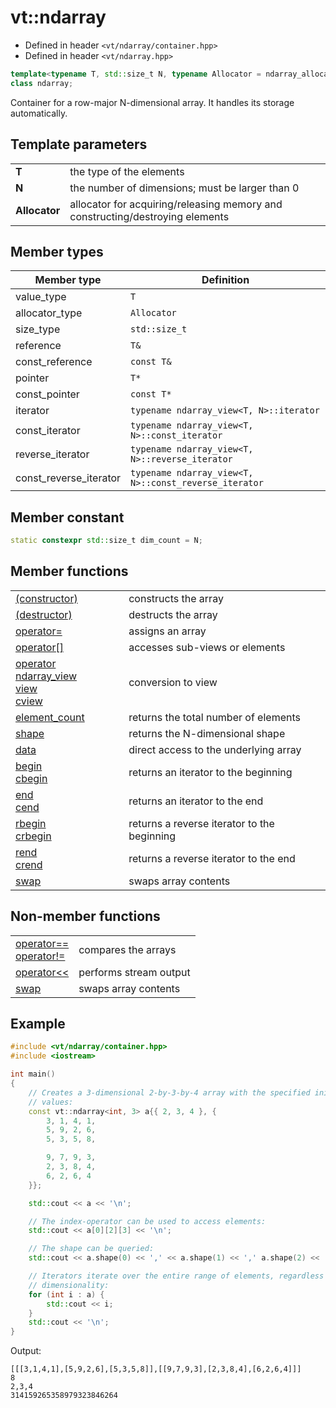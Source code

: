 vt::ndarray
===========

- Defined in header `<vt/ndarray/container.hpp>`
- Defined in header `<vt/ndarray.hpp>`

```c++
template<typename T, std::size_t N, typename Allocator = ndarray_allocator<T>>
class ndarray;
```

Container for a row-major N-dimensional array. It handles its storage automatically.

Template parameters
-------------------

|||
------------- | ----------------------------------------------------------------
**T**         | the type of the elements
**N**         | the number of dimensions; must be larger than 0
**Allocator** | allocator for acquiring/releasing memory and constructing/destroying elements

Member types
------------

Member type            | Definition
---------------------- | -----------------------------------------------------
value_type             | `T`
allocator_type         | `Allocator`
size_type              | `std::size_t`
reference              | `T&`
const_reference        | `const T&`
pointer                | `T*`
const_pointer          | `const T*`
iterator               | `typename ndarray_view<T, N>::iterator`
const_iterator         | `typename ndarray_view<T, N>::const_iterator`
reverse_iterator       | `typename ndarray_view<T, N>::reverse_iterator`
const_reverse_iterator | `typename ndarray_view<T, N>::const_reverse_iterator`

Member constant
---------------

```c++
static constexpr std::size_t dim_count = N;
```

Member functions
----------------

|||
------------------------------------------------------- | ----------------------
[(constructor)](constructor.md#top)                     | constructs the array
[(destructor)](destructor.md#top)                       | destructs the array
[operator=](assign-operator.md#top)                     | assigns an array
[operator[]](index-operator.md#top)                     | accesses sub-views or elements
[operator ndarray_view<br/>view<br/>cview](view.md#top) | conversion to view
[element_count](element-count.md#top)                   | returns the total number of elements
[shape](shape.md#top)                                   | returns the N-dimensional shape
[data](data.md#top)                                     | direct access to the underlying array
[begin<br/>cbegin](begin.md#top)                        | returns an iterator to the beginning
[end<br/>cend](end.md#top)                              | returns an iterator to the end
[rbegin<br/>crbegin](rbegin.md#top)                     | returns a reverse iterator to the beginning
[rend<br/>crend](rend.md#top)                           | returns a reverse iterator to the end
[swap](swap.md#top)                                     | swaps array contents

Non-member functions
--------------------

|||
--------------------------------------------------- | -----------------------
[operator==<br/>operator!=](equals-operator.md#top) | compares the arrays
[operator<<](stream-operator.md#top)                | performs stream output
[swap](free-swap.md#top)                            | swaps array contents

Example
-------

```c++
#include <vt/ndarray/container.hpp>
#include <iostream>

int main()
{
    // Creates a 3-dimensional 2-by-3-by-4 array with the specified initial
    // values:
    const vt::ndarray<int, 3> a{{ 2, 3, 4 }, {
        3, 1, 4, 1,
        5, 9, 2, 6,
        5, 3, 5, 8,

        9, 7, 9, 3,
        2, 3, 8, 4,
        6, 2, 6, 4
    }};

    std::cout << a << '\n';

    // The index-operator can be used to access elements:
    std::cout << a[0][2][3] << '\n';

    // The shape can be queried:
    std::cout << a.shape(0) << ',' << a.shape(1) << ',' a.shape(2) << '\n';

    // Iterators iterate over the entire range of elements, regardless of
    // dimensionality:
    for (int i : a) {
        std::cout << i;
    }
    std::cout << '\n';
}
```

Output:

```
[[[3,1,4,1],[5,9,2,6],[5,3,5,8]],[[9,7,9,3],[2,3,8,4],[6,2,6,4]]]
8
2,3,4
314159265358979323846264
```

